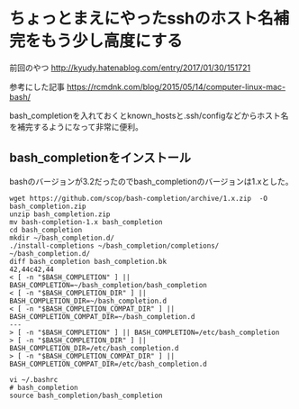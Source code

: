 # ちょっとまえにやったsshのホスト名補完をもう少し高度にする

前回のやつ
http://kyudy.hatenablog.com/entry/2017/01/30/151721

参考にした記事
https://rcmdnk.com/blog/2015/05/14/computer-linux-mac-bash/

bash_completionを入れておくとknown_hostsと.ssh/configなどからホスト名を補完するようになって非常に便利。

## bash_completionをインストール
bashのバージョンが3.2だったのでbash_completionのバージョンは1.xとした。
```
wget https://github.com/scop/bash-completion/archive/1.x.zip  -O bash_completion.zip
unzip bash_completion.zip
mv bash-completion-1.x bash_completion
cd bash_completion
mkdir ~/bash_completion.d/
./install-completions ~/bash_completion/completions/ ~/bash_completion.d/
diff bash_completion bash_completion.bk
42,44c42,44
< [ -n "$BASH_COMPLETION" ] || BASH_COMPLETION=~/bash_completion/bash_completion
< [ -n "$BASH_COMPLETION_DIR" ] || BASH_COMPLETION_DIR=~/bash_completion.d
< [ -n "$BASH_COMPLETION_COMPAT_DIR" ] || BASH_COMPLETION_COMPAT_DIR=~/bash_completion.d
---
> [ -n "$BASH_COMPLETION" ] || BASH_COMPLETION=/etc/bash_completion
> [ -n "$BASH_COMPLETION_DIR" ] || BASH_COMPLETION_DIR=/etc/bash_completion.d
> [ -n "$BASH_COMPLETION_COMPAT_DIR" ] || BASH_COMPLETION_COMPAT_DIR=/etc/bash_completion.d

vi ~/.bashrc
# bash_completion
source bash_completion/bash_completion
```
